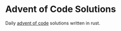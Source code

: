 Advent of Code Solutions
========================

Daily [advent of code](http://adventofcode.com/2017/) solutions written in rust.
